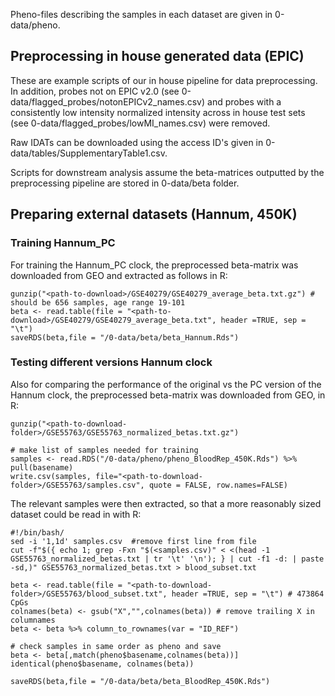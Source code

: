 
Pheno-files describing the samples in each dataset are given in 0-data/pheno.

## Preprocessing in house generated data (EPIC)
These are example scripts of our in house pipeline for data preprocessing.
In addition, probes not on EPIC v2.0 (see 0-data/flagged_probes/notonEPICv2_names.csv) and probes with a consistently low intensity normalized intensity across in house test sets (see 0-data/flagged_probes/lowMI_names.csv) were removed.

Raw IDATs can be downloaded using the access ID's given in 0-data/tables/SupplementaryTable1.csv.

Scripts for downstream analysis assume the beta-matrices outputted by the preprocessing pipeline are stored in 0-data/beta folder.

## Preparing external datasets (Hannum, 450K)

### Training Hannum_PC
For training the Hannum_PC clock, the preprocessed beta-matrix was downloaded from GEO and extracted as follows in R:

```
gunzip("<path-to-download>/GSE40279/GSE40279_average_beta.txt.gz") # should be 656 samples, age range 19-101
beta <- read.table(file = "<path-to-download>/GSE40279/GSE40279_average_beta.txt", header =TRUE, sep = "\t")
saveRDS(beta,file = "/0-data/beta/beta_Hannum.Rds")
```

### Testing different versions Hannum clock

Also for comparing the performance of the original vs the PC version of the Hannum clock, the preprocessed beta-matrix was downloaded from GEO, in R:

```
gunzip("<path-to-download-folder>/GSE55763/GSE55763_normalized_betas.txt.gz")

# make list of samples needed for training
samples <- read.RDS("/0-data/pheno/pheno_BloodRep_450K.Rds") %>% pull(basename)
write.csv(samples, file="<path-to-download-folder>/GSE55763/samples.csv", quote = FALSE, row.names=FALSE)
```

The relevant samples were then extracted, so that a more reasonably sized dataset could be read in with R:

```
#!/bin/bash/
sed -i '1,1d' samples.csv  #remove first line from file
cut -f"$({ echo 1; grep -Fxn "$(<samples.csv)" < <(head -1 GSE55763_normalized_betas.txt | tr '\t' '\n'); } | cut -f1 -d: | paste -sd,)" GSE55763_normalized_betas.txt > blood_subset.txt
```

```
beta <- read.table(file = "<path-to-download-folder>/GSE55763/blood_subset.txt", header =TRUE, sep = "\t") # 473864 CpGs
colnames(beta) <- gsub("X","",colnames(beta)) # remove trailing X in columnames
beta <- beta %>% column_to_rownames(var = "ID_REF")

# check samples in same order as pheno and save
beta <- beta[,match(pheno$basename,colnames(beta))]
identical(pheno$basename, colnames(beta)) 

saveRDS(beta,file = "/0-data/beta/beta_BloodRep_450K.Rds")
```



